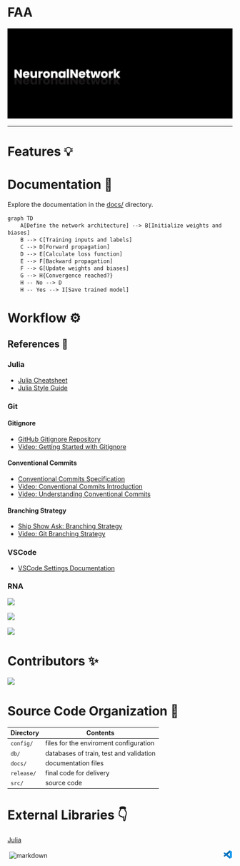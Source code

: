 # FAA

<div align="center"> <img src=".github/img/banner.png" alt="Banner"> </div>

---
# Features 💡

# Documentation 📝

Explore the documentation in the [docs/](/docs) directory.

```mermaid
graph TD
    A[Define the network architecture] --> B[Initialize weights and biases]
    B --> C[Training inputs and labels]
    C --> D[Forward propagation]
    D --> E[Calculate loss function]
    E --> F[Backward propagation]
    F --> G[Update weights and biases]
    G --> H{Convergence reached?}
    H -- No --> D
    H -- Yes --> I[Save trained model]
```

# Workflow ⚙️

## References 🔗

### Julia
- [Julia Cheatsheet](https://cheatsheet.juliadocs.org/)
- [Julia Style Guide](https://docs.julialang.org/en/v1/manual/style-guide/)

### Git

#### Gitignore
- [GitHub Gitignore Repository](https://github.com/github/gitignore)
- [Video: Getting Started with Gitignore](https://www.youtube.com/watch?v=Ikf7hjMDmzw)

#### Conventional Commits
- [Conventional Commits Specification](https://www.conventionalcommits.org/es/v1.0.0/)
- [Video: Conventional Commits Introduction](https://www.youtube.com/watch?v=SigVVJmUGv8)
- [Video: Understanding Conventional Commits](https://www.youtube.com/watch?v=Cp_SHttVTi0)

#### Branching Strategy
- [Ship Show Ask: Branching Strategy](https://martinfowler.com/articles/ship-show-ask.html)
- [Video: Git Branching Strategy](https://www.youtube.com/watch?v=3FssKkNqUHE)

### VSCode
- [VSCode Settings Documentation](https://code.visualstudio.com/docs/getstarted/settings#_settingsjson)

### RNA

<a href="https://grupo.us.es/gtocoma/pid/pid10/RedesNeuronales.htm"><img src="https://grupo.us.es/gtocoma/pid/pid10/RedesNeuronales_archivos/image041.jpg" width="300"></a>

<a href="https://www.merkle.com/es/es/blog/prediccion-dato-redes-neuronales-artificiales"><img src="https://www.merkle.com/es/sites/es/files/inline-images/neurona_3.png" width="300"></a>

<a href="https://jahazielponce.com/funciones-de-activacion-y-como-puedes-crear-la-tuya-usando-python-r-y-tensorflow/"><img src="https://jahazielponce.com/wp-content/uploads/sample-activation-functions-square.png" width="300"></a>



# Contributors ✨

<a href="https://github.com/OscarUDC/FAA/graphs/contributors">
  <img src="https://contrib.rocks/image?repo=OscarUDC/FAA" />
</a>

# Source Code Organization 📁
| Directory | Contents |
| ---- | ---- |
| `config/` | files for the enviroment configuration |
| `db/` | databases of train, test and validation |
| `docs/` | documentation files |
| `release/` | final code for delivery |
| `src/` | source code |

# External Libraries 👇
[Julia](https://github.com/JuliaLang/julia)

<img src="https://img.shields.io/badge/markdown-000000?style=for-the-badge&logo=markdown&logoColor=white" alt="markdown" style="vertical-align:top; margin:4px"> 
<a href="https://code.visualstudio.com/">
	  <img align="right" alt="Juego | VSCode" width="21px" src="https://raw.githubusercontent.com/vscode-icons/vscode-icons/master/icons/file_type_vscode.svg" />
</a>
